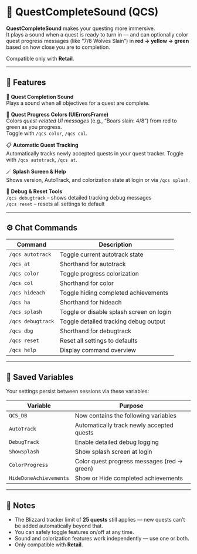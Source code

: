 # 🧭 QuestCompleteSound (QCS)

**QuestCompleteSound** makes your questing more immersive.  
It plays a sound when a quest is ready to turn in — and can optionally color quest progress messages (like “7/8 Wolves Slain”) in **red → yellow → green** based on how close you are to completion.

Compatible only with **Retail**.

---

## 🎵 Features

🔔 **Quest Completion Sound**  
Plays a sound when all objectives for a quest are complete.

🧩 **Quest Progress Colors (UIErrorsFrame)**  
Colors *quest-related UI messages* (e.g., “Boars slain: 4/8”) from red to green as you progress.  
Toggle with `/qcs color`, `/qcs col`.

📋 **Automatic Quest Tracking**  
Automatically tracks newly accepted quests in your quest tracker.
Toggle with `/qcs autotrack`, `/qcs at`.  

🪄 **Splash Screen & Help**  
Shows version, AutoTrack, and colorization state at login or via `/qcs splash`.

🧪 **Debug & Reset Tools**  
`/qcs debugtrack` – shows detailed tracking debug messages  
`/qcs reset` – resets all settings to default

---

## ⚙️ Chat Commands

| Command | Description |
|----------|--------------|
| `/qcs autotrack` | Toggle current autotrack state |
| `/qcs at` | Shorthand for autotrack |
| `/qcs color` | Toggle progress colorization |
| `/qcs col` | Shorthand for color |
| `/qcs hideach` | Toggle hiding completed achievements |
| `/qcs ha` | Shorthand for hideach |
| `/qcs splash` | Toggle or disable splash screen on login |
| `/qcs debugtrack` | Toggle detailed tracking debug output |
| `/qcs dbg` | Shorthand for debugtrack |
| `/qcs reset` | Reset all settings to defaults |
| `/qcs help` | Display command overview |

---

## 💾 Saved Variables

Your settings persist between sessions via these variables:

| Variable | Purpose |
|-----------|----------|
| `QCS_DB` | Now contains the following variables |
| `AutoTrack` | Automatically track newly accepted quests |
| `DebugTrack` | Enable detailed debug logging |
| `ShowSplash` | Show splash screen at login |
| `ColorProgress` | Color quest progress messages (red → green) |
| `HideDoneAchievements` | Show or Hide completed achievements |

---

## 🧠 Notes

- The Blizzard tracker limit of **25 quests** still applies — new quests can’t be added automatically beyond that.  
- You can safely toggle features on/off at any time.  
- Sound and colorization features work independently — use one or both.  
- Only compatible with **Retail**.

